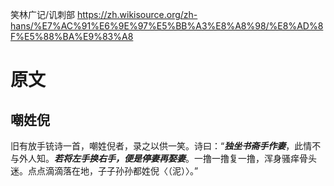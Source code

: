 
笑林广记/讥刺部 https://zh.wikisource.org/zh-hans/%E7%AC%91%E6%9E%97%E5%BB%A3%E8%A8%98/%E8%AD%8F%E5%88%BA%E9%83%A8

# 原文

## 嘲姓倪

旧有放手铳诗一首，嘲姓倪者，录之以供一笑。诗曰：“***独坐书斋手作妻***，此情不与外人知。***若将左手换右手，便是停妻再娶妻***。一撸一撸复一撸，浑身骚痒骨头迷。点点滴滴落在地，子子孙孙都姓倪〈（泥）〉。”
